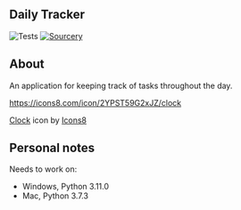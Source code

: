 
Daily Tracker
---
![Tests](https://github.com/Bilbottom/daily-tracker/actions/workflows/tests.yaml/badge.svg)
[![Sourcery](https://img.shields.io/badge/Sourcery-enabled-brightgreen)](https://sourcery.ai)


About
---
An application for keeping track of tasks throughout the day.


https://icons8.com/icon/2YPST59G2xJZ/clock

<a target="_blank" href="https://icons8.com/icon/2YPST59G2xJZ/clock">Clock</a> icon by <a target="_blank" href="https://icons8.com">Icons8</a>


Personal notes
---
Needs to work on:
- Windows, Python 3.11.0
- Mac, Python 3.7.3
